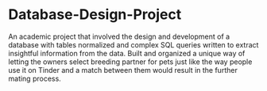 # Database-Design-Project
An academic project that involved the design and development of a database with tables normalized and complex SQL queries written to extract insightful information from the data.
Built and organized a unique way of letting the owners select breeding partner for pets just like the way people use it on Tinder and a match between them would result in the further mating process. 
